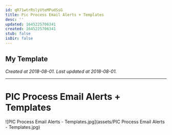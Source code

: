 ```yaml
---
id: qR71wtrRslyVteMPudSsG
title: Pic Process Email Alerts + Templates
desc: ''
updated: 1645225706341
created: 1645225706341
stub: false
isDir: false
---
```

My Template
---

_Created at 2018-08-01._
_Last updated at 2018-08-01._




---

# PIC Process Email Alerts + Templates


![PIC Process Email Alerts - Templates.jpg](assets/PIC Process Email Alerts - Templates.jpg)

